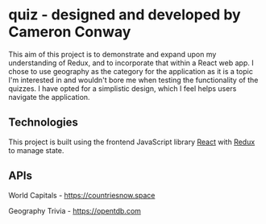 # quiz - designed and developed by Cameron Conway

This aim of this project is to demonstrate and expand upon my understanding of Redux, and to incorporate that within a React web app. I chose to use geography as the category for the application as it is a topic I'm interested in and wouldn't bore me when testing the functionality of the quizzes. I have opted for a simplistic design, which I feel helps users navigate the application.

## Technologies

This project is built using the frontend JavaScript library [React](https://reactjs.org/) with [Redux](https://redux.js.org/) to manage state.

## APIs

World Capitals - https://countriesnow.space

Geography Trivia - https://opentdb.com
